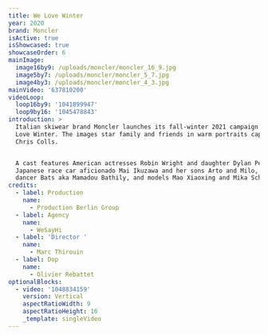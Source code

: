 ```yaml
---
title: We Love Winter
year: 2020
brand: Moncler
isActive: true
isShowcased: true
showcaseOrder: 6
mainImage:
  image16by9: /uploads/moncler/moncler_16_9.jpg
  image5by7: /uploads/moncler/moncler_5_7.jpg
  image4by3: /uploads/moncler/moncler_4_3.jpg
mainVideo: '637810200'
videoLoop:
  loop16by9: '1041899947'
  loop9by16: '1045478843'
introduction: >
  Italian skiwear brand Moncler launches its fall-winter 2021 campaign called We
  Love Winter. The images star family and friends in warm portraits captured by
  Chris Colls.


  A cast features American actresses Robin Wright and daughter Dylan Penn,
  Japanese race car aficionado Mai Ikuzawa and her sons Arto and Milo, French
  dancer Bats aka Mamadou Bathily, and models Mao Xiaoxing and Mika Schneider.
credits:
  - label: Production
    name:
      - Production Berlin Group
  - label: Agency
    name:
      - WeSayHi
  - label: 'Director '
    name:
      - Marc Thirouin
  - label: Dop
    name:
      - Olivier Rebattet
optionalBlocks:
  - video: '1048834159'
    version: Vertical
    aspectRatioWidth: 9
    aspectRatioHeight: 16
    _template: singleVideo
---
```


